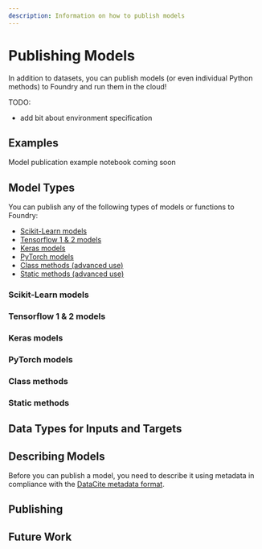 ```yaml
---
description: Information on how to publish models
---
```


# Publishing Models

In addition to datasets, you can publish models (or even individual Python methods) to Foundry and run them in the cloud!



TODO:&#x20;

* add bit about environment specification

## Examples

Model publication example notebook coming soon

## Model Types

You can publish any of the following types of models or functions to Foundry:

* [Scikit-Learn models](publishing-models.md#scikit-learn-models)
* [Tensorflow 1 & 2 models](publishing-models.md#tensorflow-1-and-2-models)
* [Keras models](publishing-models.md#keras-models)
* [PyTorch models](publishing-models.md#keras-models)
* [Class methods (advanced use)](publishing-models.md#class-methods)
* [Static methods (advanced use)](publishing-models.md#static-methods)

### Scikit-Learn models

### Tensorflow 1 & 2 models

### Keras models

### PyTorch models

### Class methods

### Static methods

## Data Types for Inputs and Targets

## Describing Models&#x20;

Before you can publish a model, you need to describe it using metadata in compliance with the [DataCite metadata format](https://schema.datacite.org).&#x20;

## Publishing

## Future Work
